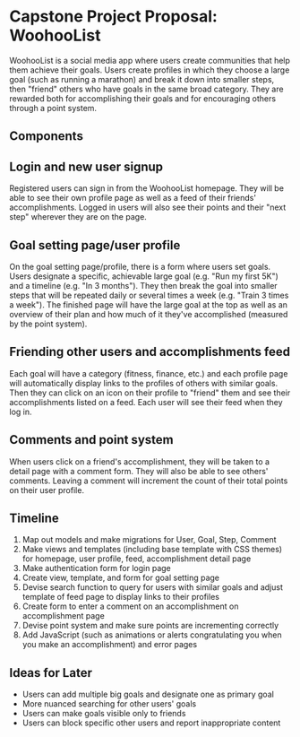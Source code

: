 # Capstone Project Proposal: WoohooList

WoohooList is a social media app where users create communities that help them achieve their goals. Users create profiles in which they choose a large goal (such as running a marathon) and break it down into smaller steps, then "friend" others who have goals in the same broad category. They are rewarded both for accomplishing their goals and for encouraging others through a point system.

## Components

## Login and new user signup

Registered users can sign in from the WoohooList homepage. They will be able to see their own profile page as well as a feed of their friends' accomplishments. Logged in users will also see their points and their "next step" wherever they are on the page.

## Goal setting page/user profile

On the goal setting page/profile, there is a form where users set goals. Users designate a specific, achievable large goal (e.g. "Run my first 5K") and a timeline (e.g. "In 3 months"). They then break the goal into smaller steps that will be repeated daily or several times a week (e.g. "Train 3 times a week"). The finished page will have the large goal at the top as well as an overview of their plan and how much of it they've accomplished (measured by the point system).

## Friending other users and accomplishments feed

Each goal will have a category (fitness, finance, etc.) and each profile page will automatically display links to the profiles of others with similar goals. Then they can click on an icon on their profile to "friend" them and see their accomplishments listed on a feed. Each user will see their feed when they log in.

## Comments and point system

When users click on a friend's accomplishment, they will be taken to a detail page with a comment form. They will also be able to see others' comments. Leaving a comment will increment the count of their total points on their user profile. 

## Timeline

1. Map out models and make migrations for User, Goal, Step, Comment
2. Make views and templates (including base template with CSS themes) for homepage, user profile, feed, accomplishment detail page
3. Make authentication form for login page
4. Create view, template, and form for goal setting page
5. Devise search function to query for users with similar goals and adjust template of feed page to display links to their profiles
6. Create form to enter a comment on an accomplishment on accomplishment page
7. Devise point system and make sure points are incrementing correctly
8. Add JavaScript (such as animations or alerts congratulating you when you make an accomplishment) and error pages

## Ideas for Later

* Users can add multiple big goals and designate one as primary goal
* More nuanced searching for other users' goals
* Users can make goals visible only to friends
* Users can block specific other users and report inappropriate content